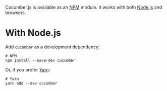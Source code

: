 Cucumber.js is available as an [NPM](https://www.npmjs.com) module. It works with both [Node.js](https://nodejs.org/en/) and browsers.

# With Node.js

Add `cucumber` as a development dependency:

```shell
# NPM
npm install --save-dev cucumber
```

Or, if you prefer [Yarn](https://yarnpkg.com/en/):

```shell
# Yarn
yarn add --dev cucumber
```
